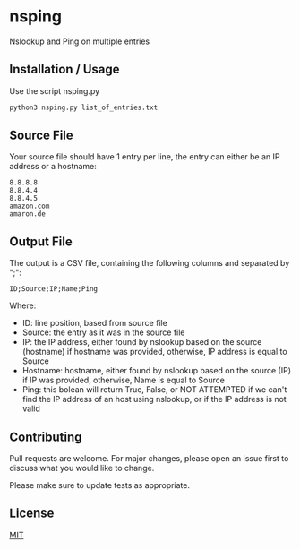 # nsping
Nslookup and Ping on multiple entries

## Installation / Usage
Use the script nsping.py

```bash
python3 nsping.py list_of_entries.txt
```
## Source File
Your source file should have 1 entry per line, the entry can either be an IP address or a hostname:

```text
8.8.8.8
8.8.4.4
8.8.4.5
amazon.com
amaron.de
```
## Output File
The output is a CSV file, containing the following columns and separated by ";":
```csv
ID;Source;IP;Name;Ping
```
Where:
- ID: line position, based from source file
- Source: the entry as it was in the source file
- IP: the IP address, either found by nslookup based on the source (hostname) if hostname was provided, otherwise, IP address is equal to Source
- Hostname: hostname, either found by nslookup based on the source (IP) if IP was provided, otherwise, Name is equal to Source
- Ping: this bolean will return True, False, or NOT ATTEMPTED if we can't find the IP address of an host using nslookup, or if the IP address is not valid
## Contributing
Pull requests are welcome. For major changes, please open an issue first to discuss what you would like to change.

Please make sure to update tests as appropriate.

## License
[MIT](https://choosealicense.com/licenses/mit/)
